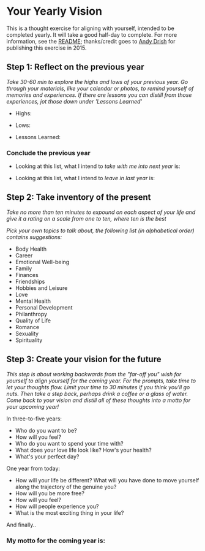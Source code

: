# Your Yearly Vision

This is a thought exercise for aligning with yourself, intended to be completed yearly. It will take a good half-day to complete. For more information, see the [README](README.md); thanks/credit goes to [Andy Drish](https://andydrish.com/) for publishing this exercise in 2015.

## Step 1: Reflect on the previous year
_Take 30-60 min to explore the highs and lows of your previous year. Go through your materials, like your calendar or photos, to remind yourself of memories and experiences. If there are lessons you can distill from those experiences, jot those down under 'Lessons Learned'_
* Highs:

* Lows:

* Lessons Learned:


### Conclude the previous year

* Looking at this list, what I intend to *take with me into next year* is:

* Looking at this list, what I intend to *leave in last year* is:

## Step 2: Take inventory of the present
_Take no more than ten minutes to expound on each aspect of your life and give it a rating on a scale from one to ten, where ten is the best_

_Pick your own topics to talk about, the following list (in alphabetical order) contains suggestions:_

* Body Health
* Career
* Emotional Well-being
* Family
* Finances
* Friendships
* Hobbies and Leisure
* Love
* Mental Health
* Personal Development
* Philanthropy
* Quality of Life
* Romance
* Sexuality
* Spirituality

## Step 3: Create your vision for the future
_This step is about working backwards from the "far-off you" wish for yourself to align yourself for the coming year. For the prompts, take time to let your thoughts flow. Limit your time to 30 minutes if you think you'll go nuts. Then take a step back, perhaps drink a coffee or a glass of water. Come back to your vision and distill all of these thoughts into a motto for your upcoming year!_

In three-to-five years:
* Who do you want to be?
* How will you feel?
* Who do you want to spend your time with?
* What does your love life look like? How's your health?
* What's your perfect day?

One year from today:
* How will your life be different? What will you have done to move yourself along the trajectory of the genuine you?
* How will you be more free?
* How will you feel?
* How will people experience you?
* What is the most exciting thing in your life?

And finally..
### My motto for the coming year is:


